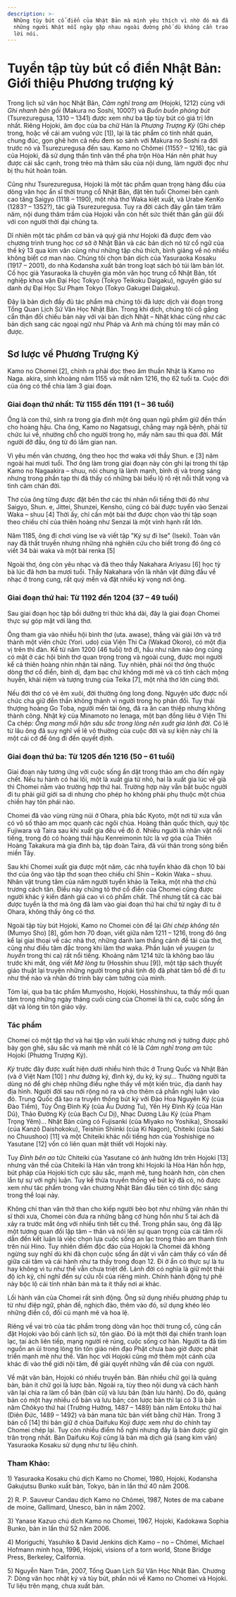 ```yaml
---
description: >-
  Những tùy bút cổ điển của Nhật Bản mà mình yêu thích vì nhờ đó mà đã đọc được
  những người Nhật mỗi ngày gặp nhau ngoài đường phố dù không cần trao đổi qua
  lời nói.
---
```


# Tuyển tập tùy bút cổ điển Nhật Bản: Giới thiệu Phương trượng ký

Trong lịch sử văn học Nhật Bản, _Cảm nghĩ trong am_ (Hojoki, 1212) cùng với _Ghi nhanh bên gối_ (Makura no Soshi, 1000?) và _Buồn buồn phóng bút_ (Tsurezuregusa, 1310 – 1341) được xem như ba tập tùy bút có giá trị lớn nhất. Riêng Hojoki, âm đọc của ba chữ Hán là _Phương Trượng Ký_ (Ghi chép trong, hoặc về cái am vuông vức \[1]), lại là tác phẩm có tính nhất quán, chung đúc, gọn ghẽ hơn cả nếu đem so sánh với Makura no Soshi ra đời trước nó và Tsurezuregusa đến sau. Kamo no Chômei (1155? – 1216), tác giả của Hojoki, đã sử dụng thần tình văn thể pha trộn Hòa Hán nên phát huy được cái sắc cạnh, trong trẻo mà thâm sâu của nội dung, làm người đọc như bị thu hút hoàn toàn.

Cũng như Tsurezuregusa, Hojoki là một tác phẩm quan trọng hàng đầu của dòng văn học ẩn sĩ thời trung cổ Nhật Bản, đặt tên tuổi Chomei bên cạnh cao tăng Saigyo (1118 – 1190), một nhà thơ Waka kiệt xuất, và Urabe KenKo (1283? – 1352?), tác giả Tsurezuregusa. Tuy ra đời cách đây gần tám trăm năm, nội dung thâm trầm của Hojoki vẫn còn hết sức thiết thân gần gũi đối với con người thời đại chúng ta.

Dĩ nhiên một tác phẩm cơ bản và quý giá như Hojoki đã được đem vào chương trình trung học cơ sở ở Nhật Bản và các bản dịch nó từ cổ ngữ của thế kỷ 13 qua kim văn cũng như những tập chú thích, bình giảng về nó nhiều không biết cơ man nào. Chúng tôi chọn bản dịch của Yasuraoka Kosaku (1917 – 2001), do nhà Kodansha xuất bản trong loạt sách bỏ túi làm bản lót. Cố học giả Yasuraoka là chuyên gia môn văn học trung cổ Nhật Bản, tốt nghiệp khoa văn Đại Học Tokyo (Tokyo Teikoku Daigaku), nguyên giáo sư danh dự Đại Học Sư Phạm Tokyo (Tokyo Gakugei Daigaku).

Đây là bản dịch đầy đủ tác phẩm mà chúng tôi đã lược dịch vài đoạn trong Tổng Quan Lịch Sử Văn Học Nhật Bản. Trong khi dịch, chúng tôi cố gắng cẩn thận đối chiếu bản này với vài bản dịch Nhật – Nhật khác cũng như các bản dịch sang các ngoại ngữ như Pháp và Anh mà chúng tôi may mắn có được.

## Sơ lược về Phương Trượng Ký

Kamo no Chomei \[2], chính ra phải đọc theo âm thuần Nhật là Kamo no Naga. akira, sinh khoảng năm 1155 và mất năm 1216, thọ 62 tuổi ta. Cuộc đời của ông có thể chia làm 3 giai đoạn.

### Giai đoạn thứ nhất: Từ 1155 đến 1191 (1 – 36 tuổi)

Ông là con thứ, sinh ra trong gia đình một ông quan ngũ phẩm giữ đền thần cho hoàng hậu. Cha ông, Kamo no Nagatsugi, chẳng may ngã bệnh, phải từ chức lui về, nhường chỗ cho người trong họ, mấy năm sau thì qua đời. Mất người đỡ đầu, ông từ đó lắm gian nan.

Vì yêu mến văn chương, ông theo học thơ waka với thầy Shun. e \[3] năm ngoài hai mươi tuổi. Thơ ông làm trong giai đoạn này còn ghi lại trong thi tập Kamo no Nagaakira – shuu, nói chung là lành mạnh, bình dị và trong sáng nhưng trong phần tạp thi đã thấy có những bài biểu lộ rõ rệt nỗi thất vọng và tình cảm chán đời.

Thơ của ông từng được đặt bên thơ các thi nhân nổi tiếng thời đó như Saigyo, Shun. e, Jittei, Shunzei, Kensho, cũng có bài được tuyển vào Senzai Waka – shuu \[4] Thời ấy, chỉ cần một bài thơ được chọn vào thi tập soạn theo chiếu chỉ của thiên hoàng như Senzai là một vinh hạnh rất lớn.

Năm 1185, ông đi chơi vùng Ise và viết tập "Ký sự đi Ise" (Iseki). Toàn văn nay đã thất truyền nhưng những nhà nghiên cứu cho biết trong đó ông có viết 34 bài waka và một bài renka \[5]

Ngoài thơ, ông còn yêu nhạc và đã theo thầy Nakahara Ariyasu \[6] học tỳ bà lúc đã hơn ba mươi tuổi. Thầy Nakahara vốn là nhân vật đứng đầu về nhạc ở trong cung, rất quý mến và đặt nhiều kỳ vọng nơi ông.

### Giai đoạn thứ hai: Từ 1192 đến 1204 (37 – 49 tuổi)

Sau giai đoạn học tập bồi dưỡng tri thức khá dài, đây là giai đoạn Chomei thực sự góp mặt với làng thơ.

Ông tham gia vào nhiều hội bình thơ (uta. awase), thắng vài giải lớn và trở thành một viên chức (Yori. udo) của Viện Thi Ca (Wakad Okoro), có một địa vị trên thi đàn. Kể từ năm 1200 (46 tuổi) trở đi, hầu như năm nào ông cũng có mặt ở các hội bình thơ quan trọng trong và ngoài cung, được mọi người kể cả thiên hoàng nhìn nhận tài năng. Tuy nhiên, phải nói thơ ông thuộc dòng thơ cổ điển, bình dị, đạm bạc chứ không mới mẻ và có tính cách mộng huyễn, khái niệm và tượng trưng của Teika \[7], một nhà thơ lớn cùng thời.

Nếu đời thơ có vẻ êm xuôi, đời thường ông long đong. Nguyện ước được nối chức cha giữ đền thần không thành vì người trong họ phản đối. Tuy thái thượng hoàng Go Toba, người mến tài ông, đã ra ân can thiệp nhưng không thành công. Nhật ký của Minamoto no Ienaga, một bạn đồng liêu ở Viện Thi Ca chép: _Ông mang mối hận sâu sắc trong lòng nên xuất gia lánh đời._ Có lẽ từ lâu ông đã suy nghĩ về lẽ vô thường của cuộc đời và sự kiện này chỉ là một cái cớ để ông đi đến quyết định.

### Giai đoạn thứ ba: Từ 1205 đến 1216 (50 – 61 tuổi)

Giai đoạn này tương ứng với cuộc sống ẩn dật trong thảo am cho đến ngày chết. Nếu tu hành có hai lối, một là xuất gia từ nhỏ, hai là xuất gia lúc về già thì Chomei nằm vào trường hợp thứ hai. Trường hợp này vẫn bắt buộc người đi tu phải giữ giới sa di nhưng cho phép họ không phải phụ thuộc một chùa chiền hay tôn phái nào.

Chomei đã vào vùng rừng núi ở Ohara, phía bắc Kyoto, một nơi từ xưa vẫn có vô số thảo am mọc quanh các ngôi chùa. Hoàng thân quốc thích, quý tộc Fujiwara và Taira sau khi xuất gia đều về đó ở. Nhiều người là nhân vật nổi tiếng, trong đó có hoàng thái hậu Kenreimonin tức là vợ góa của Thiên Hoàng Takakura mà gia đình bà, tập đoàn Taira, đã vùi thân trong sóng biển miền Tây.

Sau khi Chomei xuất gia được một năm, các nhà tuyển khảo đã chọn 10 bài thơ của ông vào tập thơ soạn theo chiếu chỉ Shin – Kokin Waka – shuu. Nhân vật trung tâm của năm người tuyển khảo là Teika, một nhà thơ chủ trương cách tân. Điều này chứng tỏ thơ cổ điển của Chomei cũng được người khác ý kiến đánh giá cao vì có phẩm chất. Thế nhưng tất cả các bài được tuyển là thơ mà ông đã làm vào giai đoạn thứ hai chứ từ ngày đi tu ở Ohara, không thấy ông có thơ.

Ngoài tập tùy bút Hojoki, Kamo no Chomei còn để lại _Ghi chép không tên_ (Mumyo Sho) \[8], gồm hơn 70 đoạn, viết giữa năm 1211 – 1216, trong đó ông kể lại giai thoại về các nhà thơ, những danh lam thắng cảnh đề tài của thơ, cũng như điều tâm đắc trong khi làm thơ waka. Phần luận về _yuugen_ (_u huyền_ trong thi ca) rất nổi tiếng. Khoảng năm 1214 tức là không bao lâu trước khi mất, ông viết _Mở lòng tu_ (Hosshin shuu \[9]), một tập sách thuyết giáo thuật lại truyện những người trong phái tịnh độ đã phát tâm bồ đề đi tu như thế nào và nhân đó trình bày cảm tưởng của mình.

Tóm lại, qua ba tác phẩm Mumyosho, Hojoki, Hosshinshuu, ta thấy mối quan tâm trong những ngày tháng cuối cùng của Chomei là thi ca, cuộc sống ẩn dật và lòng tin tôn giáo vậy.

### Tác phẩm

Chomei có một tập thơ và hai tập văn xuôi khác nhưng nơi ý tưởng được phô bày gọn ghẽ, sâu sắc và mạnh mẽ nhất có lẽ là _Cảm nghĩ trong am_ tức Hojoki (Phương Trượng Ký).

_Ký_ trước đây được xuất hiện dưới nhiều hình thức ở Trung Quốc và Nhật Bản (và ở Việt Nam \[10] ) như đường ký, đình ký, du ký, ký sự… Thường người ta dùng nó để ghi chép những điều nghe thấy về một kiến trúc, địa danh hay địa hình. Người đời sau nới rộng nó ra và cho thêm cả phần nghị luận vào đó. Trung Quốc đã tạo ra truyền thống bút ký với Đào Hoa Nguyên Ký (của Đào Tiềm), Túy Ông Đình Ký (của Âu Dương Tu), Yến Hỷ Đình Ký (của Hàn Dũ), Thảo Đường Ký (của Bạch Cư Dị), Nhạc Dương Lâu Ký (của Phạm Trọng Yêm)… Nhật Bản cũng có Fujisanki (của Miyako no Yoshika), Shosaiki (của Kanzô Daishokoku), Teishiin Shiinki (của Ki Nagon), Chiteiki (của Saki no Chuushoo) \[11] và một Chiteiki khác nổi tiếng hơn của Yoshishige no Yasutane \[12] vốn có liên quan mật thiết với Hojoki này.

Tuy _Đình bên ao_ tức Chiteiki của Yasutane có ảnh hưởng lớn trên Hojoki \[13] nhưng văn thể của Chiteiki là Hán văn trong khi Hojoki là Hòa Hán hỗn hợp, bút pháp của Hojoki tích cực sâu sắc, mạnh mẽ, tung hoành hơn, còn chen lẫn tự sự với nghị luận. Tuy kế thừa truyền thống về bút ký đã có, nó được xem như tác phẩm trong văn chương Nhật Bản đầu tiên có tính độc sáng trong thể loại này.

Không chỉ than vãn thở than cho kiếp người bèo bọt như những văn nhân thi sĩ thời xưa, Chomei còn đưa ra những bằng cớ hùng hồn như 5 tai ách đã xảy ra trước mắt ông với nhiều tình tiết cụ thể. Trong phần sau, ông đã lập một tương quan đối lập tâm – thân và nói lên sự quan trọng của cái tâm rồi dẫn đến kết luận là việc chọn lựa cuộc sống an lạc trong thảo am thanh tĩnh trên núi Hino. Tuy nhiên điểm độc đáo của Hojoki là Chomei đã không ngừng suy nghĩ dù khi đã chọn cuộc sống ẩn dật vì vẫn cảm thấy có vấn đề giữa cái tâm và cái hành như ta thấy trong đoạn 12. Đi ở ẩn có thực sự là tu hay không vì tu như thế vẫn chưa triệt để. Lánh đời có nghĩa là giữ một thái độ ích kỷ, chỉ nghĩ đến sự cứu rỗi của riêng mình. Chính hành động tự phê này bộc lộ cái tính nhân bản mà ta ít thấy nơi ai khác.

Lối hành văn của Chomei rất sinh động. Ông sử dụng nhiều phương pháp tu từ như điệp ngữ, phản đề, nghịch đảo, thêm vào đó, sử dụng khéo léo những điển cố, đối cú mạnh mẽ và hoa lệ.

Riêng về vai trò của tác phẩm trong dòng văn học thời trung cổ, cũng cần đặt Hojoki vào bối cảnh lịch sử, tôn giáo. Đó là một thời đại chiến tranh loạn lạc, tai ách liên tiếp, mạng người rẻ rúng, cuộc sống cơ hàn. Người ta đã tìm nguồn an ủi trong lòng tin tôn giáo nên đạo Phật chưa bao giờ được phát triển mạnh mẽ như thế. Văn học với Hojoki cũng mở thêm một cánh cửa khác đi vào thế giới nội tâm, để giải quyết những vấn đề của con người.

Về mặt văn bản, Hojoki có nhiều truyền bản. Bản nhiều chữ gọi là quảng bản, bản ít chữ gọi là lược bản. Ngoài ra, tùy theo nội dung và cách hành văn lại chia ra làm cổ bản (bản cũ) và lưu bản (bản lưu hành). Do đó, quảng bản có một hay nhiều cổ bản và lưu bản; còn lược bản thì lại có 3 là bản năm Chôkyo thứ hai (Trường Hưởng, 1487 – 1489) bản năm Entoku thứ hai (Diên Đức, 1489 – 1492) và bản mana tức bản viết bằng chữ Hán. Trong 3 bản cổ \[14] thì bản giữ ở chùa Daifuku Koji được xem như do chính tay Chomei chép lại. Tuy còn nhiều điểm hồ nghi nhưng đây là bản được giữ gìn trân trọng nhất. Bản Daifuku Koji cũng là bản mà dịch giả (sang kim văn) Yasuraoka Kosaku sử dụng như tư liệu chính.

### Tham Khảo:

1\) Yasuraoka Kosaku chú dịch Kamo no Chomei, 1980, Hojoki, Kodansha Gakujutsu Bunko xuất bản, Tokyo, bản in lần thứ 40 năm 2006.

2\) R. P. Sauveur Candau dịch Kamo no Chômei, 1987, Notes de ma cabane de moine, Gallimard, Unesco, bản in năm 2002.

3\) Yanase Kazuo chú dịch Kamo no Chomei, 1967, Hojoki, Kadokawa Sophia Bunko, bản in lần thứ 52 năm 2006.

4\) Moriguchi, Yasuhiko & David Jenkins dịch Kamo – no – Chômei, Michael Hofmann minh họa, 1996, Hojoki, visions of a torn world, Stone Bridge Press, Berkeley, California.

5\) Nguyễn Nam Trân, 2007, Tổng Quan Lịch Sử Văn Học Nhật Bản. Chương 7: Dòng văn học nhật ký và tùy bút, phần nói về Kamo no Chomei và Hojoki. Tư liệu trên mạng, chưa xuất bản.
